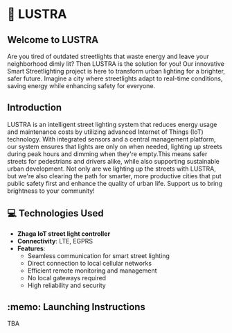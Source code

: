 # 🌟 LUSTRA
## Welcome to LUSTRA 
Are you tired of outdated streetlights that waste energy and leave your neighborhood dimly lit? Then LUSTRA is the solution for you! Our innovative Smart Streetlighting project is here to transform urban lighting for a brighter, safer future. Imagine a city where streetlights adapt to real-time conditions, saving energy while enhancing safety for everyone.

## Introduction
LUSTRA is an intelligent street lighting system that reduces energy usage and maintenance costs by utilizing advanced Internet of Things (IoT) technology. With integrated sensors and a central management platform, our system ensures that lights are only on when needed, lighting up streets during peak hours and dimming when they're empty.This means safer streets for pedestrians and drivers alike, while also supporting sustainable urban development. Not only are we lighting up the streets with LUSTRA, but we're also clearing the path for smarter, more productive cities that put public safety first and enhance the quality of urban life. Support us to bring brightness to your community!

## 💻 Technologies Used
- **Zhaga IoT street light controller**
- **Connectivity**: LTE, EGPRS
- **Features**:
  - Seamless communication for smart street lighting
  - Direct connection to local cellular networks
  - Efficient remote monitoring and management
  - No local gateways required
  - High reliability and security

<h2>:memo: Launching Instructions</h2>
TBA
